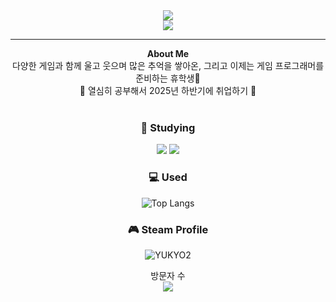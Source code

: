 <div align="center">
  <img src="https://readme-typing-svg.demolab.com?font=Modak&size=40&duration=3000&pause=800&color=EEEEEE&center=true&vCenter=true&width=500&lines=Hej%2C+v%C3%A4rlden!+Jag+heter+Jia!;Hello%2C+World!+I'm+Jia!](https://readme-typing-svg.demolab.com?font=Modak&size=50&pause=1000&color=DDCCEE&center=true&vCenter=true&width=435&lines=Welcome+To" /> <br>
  <img src="https://readme-typing-svg.demolab.com?font=Modak&size=40&duration=3000&pause=800&color=EEEEEE&center=true&vCenter=true&width=500&lines=Hej%2C+v%C3%A4rlden!+Jag+heter+Jia!;Hello%2C+World!+I'm+Jia!](https://readme-typing-svg.demolab.com?font=Modak&size=50&pause=1000&color=DDCCEE&center=true&vCenter=true&width=435&lines=Welcome+To](https://readme-typing-svg.demolab.com?font=Modak&size=45&pause=1000&color=BBBBDD&center=true&vCenter=true&width=435&lines=!+Yugyeong+Github+!" /><br>

---  

<strong>About Me</strong><br>
다양한 게임과 함께 울고 웃으며 많은 추억을 쌓아온, 그리고 이제는 게임 프로그래머를 준비하는 휴학생🐣<br>
🥊 열심히 공부해서 2025년 하반기에 취업하기 🥊
<br><br>

### 📖 Studying
<img src="https://img.shields.io/badge/C++-00599C?style=flat&logo=cplusplus&logoColor=FFFFFF">
<img src="https://img.shields.io/badge/Unreal Engine-0E1128?style=flat&logo=unrealengine&logoColor=FFFFFF"><br>

### 💻 Used
![Top Langs](https://github-readme-stats.vercel.app/api/top-langs/?username=YUgyeong-Choi&layout=compact&theme=onedark)
  
### 🎮 Steam Profile
![YUKYO2](https://steam-stat.vercel.app/api?profileName=YuKyo2)


방문자 수  
<a href="https://github.com/YUgyeong-Choi"><img src="https://hits.seeyoufarm.com/api/count/incr/badge.svg?url=https%3A%2F%2Fgithub.com%2FYUgyeong-Choi&count_bg=%23000000&title_bg=%23000000&icon=github.svg&icon_color=%23E7E7E7&title=Github&edge_flat=false"/></a>

</div>
